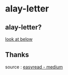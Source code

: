 # alay-letter

## alay-letter?
[look at below](#thanks)

## Thanks
source : [easyread - medium](https://medium.com/easyread/cara-buat-package-node-js-sendiri-6c8b91f5c2cf)